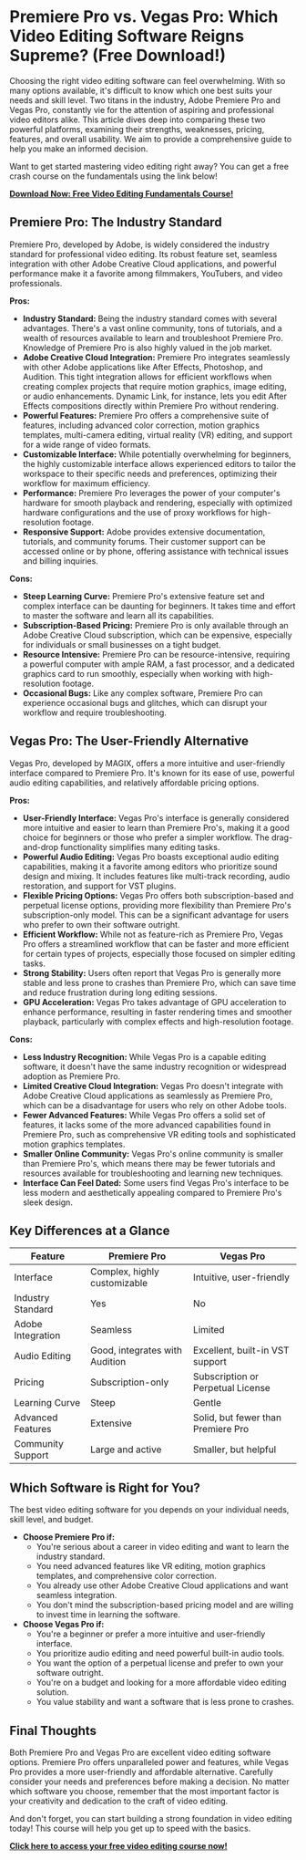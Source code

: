 # Premiere Pro vs. Vegas Pro: Which Video Editing Software Reigns Supreme? (Free Download!)

Choosing the right video editing software can feel overwhelming. With so many options available, it's difficult to know which one best suits your needs and skill level. Two titans in the industry, Adobe Premiere Pro and Vegas Pro, constantly vie for the attention of aspiring and professional video editors alike. This article dives deep into comparing these two powerful platforms, examining their strengths, weaknesses, pricing, features, and overall usability. We aim to provide a comprehensive guide to help you make an informed decision.

Want to get started mastering video editing right away? You can get a free crash course on the fundamentals using the link below!

[**Download Now: Free Video Editing Fundamentals Course!**](https://udemywork.com/premiere-vs-vegas-pro)

## Premiere Pro: The Industry Standard

Premiere Pro, developed by Adobe, is widely considered the industry standard for professional video editing. Its robust feature set, seamless integration with other Adobe Creative Cloud applications, and powerful performance make it a favorite among filmmakers, YouTubers, and video professionals.

**Pros:**

*   **Industry Standard:** Being the industry standard comes with several advantages. There's a vast online community, tons of tutorials, and a wealth of resources available to learn and troubleshoot Premiere Pro. Knowledge of Premiere Pro is also highly valued in the job market.
*   **Adobe Creative Cloud Integration:** Premiere Pro integrates seamlessly with other Adobe applications like After Effects, Photoshop, and Audition. This tight integration allows for efficient workflows when creating complex projects that require motion graphics, image editing, or audio enhancements. Dynamic Link, for instance, lets you edit After Effects compositions directly within Premiere Pro without rendering.
*   **Powerful Features:** Premiere Pro offers a comprehensive suite of features, including advanced color correction, motion graphics templates, multi-camera editing, virtual reality (VR) editing, and support for a wide range of video formats.
*   **Customizable Interface:** While potentially overwhelming for beginners, the highly customizable interface allows experienced editors to tailor the workspace to their specific needs and preferences, optimizing their workflow for maximum efficiency.
*   **Performance:** Premiere Pro leverages the power of your computer's hardware for smooth playback and rendering, especially with optimized hardware configurations and the use of proxy workflows for high-resolution footage.
*   **Responsive Support:** Adobe provides extensive documentation, tutorials, and community forums. Their customer support can be accessed online or by phone, offering assistance with technical issues and billing inquiries.

**Cons:**

*   **Steep Learning Curve:** Premiere Pro's extensive feature set and complex interface can be daunting for beginners. It takes time and effort to master the software and learn all its capabilities.
*   **Subscription-Based Pricing:** Premiere Pro is only available through an Adobe Creative Cloud subscription, which can be expensive, especially for individuals or small businesses on a tight budget.
*   **Resource Intensive:** Premiere Pro can be resource-intensive, requiring a powerful computer with ample RAM, a fast processor, and a dedicated graphics card to run smoothly, especially when working with high-resolution footage.
*   **Occasional Bugs:** Like any complex software, Premiere Pro can experience occasional bugs and glitches, which can disrupt your workflow and require troubleshooting.

## Vegas Pro: The User-Friendly Alternative

Vegas Pro, developed by MAGIX, offers a more intuitive and user-friendly interface compared to Premiere Pro. It's known for its ease of use, powerful audio editing capabilities, and relatively affordable pricing options.

**Pros:**

*   **User-Friendly Interface:** Vegas Pro's interface is generally considered more intuitive and easier to learn than Premiere Pro's, making it a good choice for beginners or those who prefer a simpler workflow. The drag-and-drop functionality simplifies many editing tasks.
*   **Powerful Audio Editing:** Vegas Pro boasts exceptional audio editing capabilities, making it a favorite among editors who prioritize sound design and mixing. It includes features like multi-track recording, audio restoration, and support for VST plugins.
*   **Flexible Pricing Options:** Vegas Pro offers both subscription-based and perpetual license options, providing more flexibility than Premiere Pro's subscription-only model. This can be a significant advantage for users who prefer to own their software outright.
*   **Efficient Workflow:** While not as feature-rich as Premiere Pro, Vegas Pro offers a streamlined workflow that can be faster and more efficient for certain types of projects, especially those focused on simpler editing tasks.
*   **Strong Stability:** Users often report that Vegas Pro is generally more stable and less prone to crashes than Premiere Pro, which can save time and reduce frustration during long editing sessions.
*   **GPU Acceleration:** Vegas Pro takes advantage of GPU acceleration to enhance performance, resulting in faster rendering times and smoother playback, particularly with complex effects and high-resolution footage.

**Cons:**

*   **Less Industry Recognition:** While Vegas Pro is a capable editing software, it doesn't have the same industry recognition or widespread adoption as Premiere Pro.
*   **Limited Creative Cloud Integration:** Vegas Pro doesn't integrate with Adobe Creative Cloud applications as seamlessly as Premiere Pro, which can be a disadvantage for users who rely on other Adobe tools.
*   **Fewer Advanced Features:** While Vegas Pro offers a solid set of features, it lacks some of the more advanced capabilities found in Premiere Pro, such as comprehensive VR editing tools and sophisticated motion graphics templates.
*   **Smaller Online Community:** Vegas Pro's online community is smaller than Premiere Pro's, which means there may be fewer tutorials and resources available for troubleshooting and learning new techniques.
*   **Interface Can Feel Dated:** Some users find Vegas Pro's interface to be less modern and aesthetically appealing compared to Premiere Pro's sleek design.

## Key Differences at a Glance

| Feature          | Premiere Pro                       | Vegas Pro                          |
| ---------------- | ------------------------------------ | ---------------------------------- |
| Interface        | Complex, highly customizable       | Intuitive, user-friendly           |
| Industry Standard | Yes                                 | No                                 |
| Adobe Integration | Seamless                             | Limited                            |
| Audio Editing    | Good, integrates with Audition       | Excellent, built-in VST support   |
| Pricing          | Subscription-only                     | Subscription or Perpetual License |
| Learning Curve    | Steep                                | Gentle                             |
| Advanced Features | Extensive                           | Solid, but fewer than Premiere Pro |
| Community Support | Large and active                     | Smaller, but helpful              |

## Which Software is Right for You?

The best video editing software for you depends on your individual needs, skill level, and budget.

*   **Choose Premiere Pro if:**
    *   You're serious about a career in video editing and want to learn the industry standard.
    *   You need advanced features like VR editing, motion graphics templates, and comprehensive color correction.
    *   You already use other Adobe Creative Cloud applications and want seamless integration.
    *   You don't mind the subscription-based pricing model and are willing to invest time in learning the software.
*   **Choose Vegas Pro if:**
    *   You're a beginner or prefer a more intuitive and user-friendly interface.
    *   You prioritize audio editing and need powerful built-in audio tools.
    *   You want the option of a perpetual license and prefer to own your software outright.
    *   You're on a budget and looking for a more affordable video editing solution.
    *   You value stability and want a software that is less prone to crashes.

## Final Thoughts

Both Premiere Pro and Vegas Pro are excellent video editing software options. Premiere Pro offers unparalleled power and features, while Vegas Pro provides a more user-friendly and affordable alternative. Carefully consider your needs and preferences before making a decision. No matter which software you choose, remember that the most important factor is your creativity and dedication to the craft of video editing.

And don't forget, you can start building a strong foundation in video editing today! This course will help you get up to speed with the basics.

[**Click here to access your free video editing course now!**](https://udemywork.com/premiere-vs-vegas-pro)
